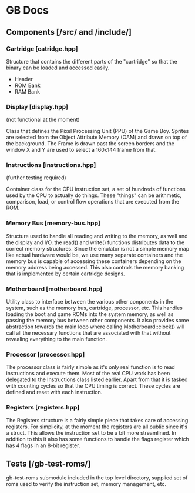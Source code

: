 # GB Docs

## Components [/src/ and /include/]

### Cartridge [catridge.hpp]

Structure that contains the different parts of the "cartridge" so that the binary can be loaded and accessed easily.

- Header
- ROM Bank
- RAM Bank

### Display [display.hpp]

(not functional at the moment)

Class that defines the Pixel Processing Unit (PPU) of the Game Boy. Sprites are selected from the Object Attribute Memory (OAM) and drawn on top of the background. The Frame is drawn past the screen borders and the window X and Y are used to select a 160x144 frame from that.

### Instructions [instructions.hpp]

(further testing required)

Container class for the CPU instruction set, a set of hundreds of functions used by the CPU to actually do things. These "things" can be arithmetic, comparison, load, or control flow operations that are executed from the ROM.

### Memory Bus [memory-bus.hpp]

Structure used to handle all reading and writing to the memory, as well and the display and I/O. the read() and write() functions distributes data to the correct memory structures. Since the emulator is not a simple memory map like actual hardware would be, we use many separate containers and the memory bus is capable of accessing these containers depending on the memory address being accessed. This also controls the memory banking that is implemented by certain cartridge designs.

### Motherboard [motherboard.hpp]

Utility class to interface between the various other conponents in the system, such as the memory bus, cartridge, processor, etc. This handles loading the boot and game ROMs into the system memory, as well as passing the memory bus between other components. It also provides some abstraction towards the main loop where calling Motherboard::clock() will call all the necessary functions that are associated with that without revealing everything to the main function.

### Processor [processor.hpp]

The processor class is fairly simple as it's only real function is to read instructions and execute them. Most of the real CPU work has been delegated to the Instructions class listed earlier. Apart from that it is tasked with counting cycles so that the CPU timing is correct. These cycles are defined and reset with each instruction.

### Registers [registers.hpp]

The Registers structure is a fairly simple piece that takes care of accessing registers. For simplicity, at the moment the registers are all public since it's a struct. This allows the instruction set to be a bit more streamlined. In addition to this it also has some functions to handle the flags register which has 4 flags in an 8-bit register.

## Tests [/gb-test-roms/]

gb-test-roms submodule included in the top level directory, supplied set of roms used to verify the instruction set, memory management, etc.
